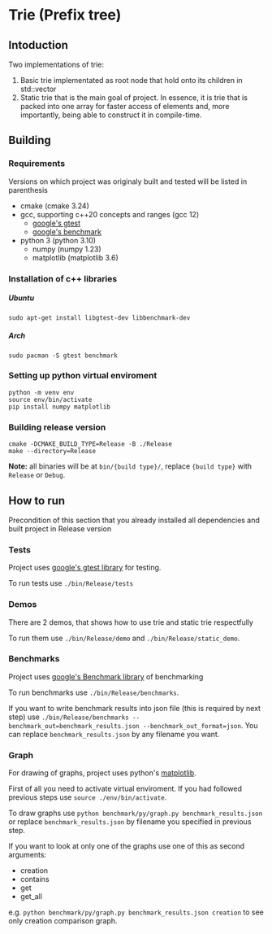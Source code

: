 # Trie (Prefix tree)
## Intoduction
Two implementations of trie:

1. Basic trie implementated as root node that hold onto its children in std::vector
1. Static trie that is the main goal of project. In essence, it is trie that is packed into one array for faster access of elements and, more importantly, being able to construct it in compile-time.

## Building
### Requirements
Versions on which project was originaly built and tested will be listed in parenthesis
- cmake (cmake 3.24)
- gcc, supporting c++20 concepts and ranges (gcc 12)
  - [google's gtest](https://github.com/google/googletest)
  - [google's benchmark](https://github.com/google/benchmark)
- python 3 (python 3.10)
  - numpy (numpy 1.23)
  - matplotlib (matplotlib 3.6)

### Installation of c++ libraries
##### Ubuntu
```
sudo apt-get install libgtest-dev libbenchmark-dev
```
##### Arch
```
sudo pacman -S gtest benchmark
```

### Setting up python virtual enviroment
```
python -m venv env
source env/bin/activate
pip install numpy matplotlib
```
### Building release version
```
cmake -DCMAKE_BUILD_TYPE=Release -B ./Release
make --directory=Release
```
**Note:** all binaries will be at ```bin/{build type}/```, replace ```{build type}``` with ```Release``` or ```Debug```.
## How to run
Precondition of this section that you already installed all dependencies and built project in Release version
### Tests
Project uses [google's gtest library](https://github.com/google/googletest) for testing.

To run tests use ```./bin/Release/tests```
### Demos
There are 2 demos, that shows how to use trie and static trie respectfully

To run them use ```./bin/Release/demo``` and ```./bin/Release/static_demo```.
### Benchmarks
Project uses [google's Benchmark library](https://github.com/google/benchmark) of benchmarking

To run benchmarks use ```./bin/Release/benchmarks```.

If you want to write benchmark results into json file (this is required by next step) use ```./bin/Release/benchmarks --benchmark_out=benchmark_results.json --benchmark_out_format=json```. You can replace ```benchmark_results.json``` by any filename you want.
### Graph
For drawing of graphs, project uses python's [matplotlib](https://matplotlib.org/).

First of all you need to activate virtual enviroment. If you had followed previous steps use ```source ./env/bin/activate```.

To draw graphs use ```python benchmark/py/graph.py benchmark_results.json``` or replace ```benchmark_results.json``` by filename you specified in previous step.

If you want to look at only one of the graphs use one of this as second arguments:
- creation
- contains
- get
- get_all

e.g. ```python benchmark/py/graph.py benchmark_results.json creation``` to see only creation comparison graph.
